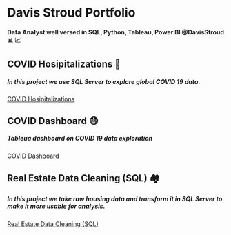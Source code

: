 # Davis Stroud Portfolio
#### Data Analyst well versed in SQL, Python, Tableau, Power BI @DavisStroud 📊 📈


## **COVID Hosipitalizations** 🏥
##### _In this project we use SQL Server to explore global COVID 19 data._
[COVID Hosipitalizations](https://github.com/DavisStroud/PortfolioProjects/blob/1565496498734279c5b24cb00e77aae75aafb8e1/COVID%20Hospitalizations%20&%20Vaccinations)

## **COVID Dashboard** 😷
##### _Tableua dashboard on COVID 19 data exploration_

[COVID Dashboard](https://github.com/DavisStroud/PortfolioProjects/files/8064573/Dashboard.1.pdf)

## **Real Estate Data Cleaning (SQL)** 🏘️
##### _In this project we take raw housing data and transform it in SQL Server to make it more usable for analysis._

[Real Estate Data Cleaning (SQL)](https://github.com/DavisStroud/PortfolioProjects/blob/1565496498734279c5b24cb00e77aae75aafb8e1/Data%20Cleaning%20(SQL))
